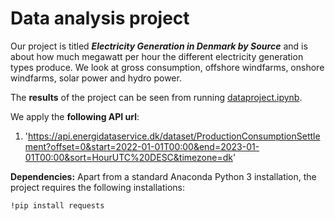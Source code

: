 # Data analysis project

Our project is titled ***Electricity Generation in Denmark by Source*** and is about how much megawatt per hour the different electricity generation types produce. We look at gross consumption, offshore windfarms, onshore windfarms, solar power and hydro power.

The **results** of the project can be seen from running [dataproject.ipynb](dataproject.ipynb).

We apply the **following API url**:

1.  'https://api.energidataservice.dk/dataset/ProductionConsumptionSettlement?offset=0&start=2022-01-01T00:00&end=2023-01-01T00:00&sort=HourUTC%20DESC&timezone=dk'

**Dependencies:** Apart from a standard Anaconda Python 3 installation, the project requires the following installations:

``!pip install requests``